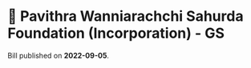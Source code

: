 # 📄  Pavithra Wanniarachchi Sahurda Foundation (Incorporation) - GS

Bill published on **2022-09-05**.
